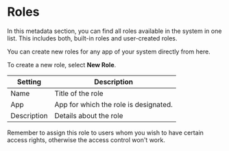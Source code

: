 # Roles

In this metadata section, you can find all roles available in the system in one list. This includes both, built-in roles and user-created roles.

You can create new roles for any app of your system directly from here.

To create a new role, select **New Role**.

| Setting     | Description                           |
| ----------- | ------------------------------------- |
| Name        | Title of the role                     |
| App         | App for which the role is designated. |
| Description | Details about the role                |

Remember to assign this role to users whom you wish to have certain access rights, otherwise the access control won't work.
